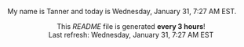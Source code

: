 My name is Tanner and today is Wednesday, January 31, 7:27 AM EST.

<p align="center">This <i>README</i> file is generated <b>every 3 hours</b>!</br>Last refresh: Wednesday, January 31, 7:27 AM EST<br /></p>
